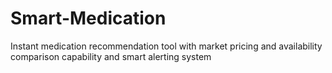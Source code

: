 # Smart-Medication
Instant medication recommendation tool with market pricing and availability comparison capability and smart alerting system
